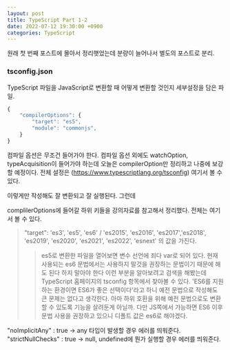 ```yaml
---
layout: post
title: TypeScript Part 1-2
date: 2022-07-12 19:30:00 +0900
categories: TypeScript
---
```

원래 첫 번째 포스트에 몰아서 정리햇었는데 분량이 늘어나서 별도의 포스트로 분리. 

### tsconfig.json
TypeScript 파일을 JavaScript로 변환할 때 어떻게 변환할 것인지 세부설정을 담은 파일.

```TypeScript
{
    "compilerOptions": {
        "target": "es5",
        "module": "commonjs",
    }
}
```

컴파일 옵션은 무조건 들어가야 한다. 컴파일 옵션 외에도 watchOption, typeAcquisition이 들어가야 하는데 오늘은 compilerOption만 정리하고 나중에 보강할 예정이다. 전체 설정은 (https://www.typescriptlang.org/tsconfig) 여기서 볼 수 있다.

이렇게만 작성해도 잘 변환되고 잘 실행된다. 그런데 

complilerOptions에 들어갈 하위 키들을 강의자료를 참고해서 정리했다. 전체는 여기서 볼 수 있다. 

> "target": 'es3', 'es5', 'es6' / 'es2015', 'es2016', 'es2017','es2018', 'es2019', 'es2020', 'es2021', 'es2022', 'esnext' 의 값을 가진다.
>> es5로 변환한 파일을 열어보면 변수 선언에 죄다 var로 되어 있다. 현재 사용되는 es6 문법에서는 사용하지 말것을 권장하는 문법이기 때문에 해도 된다 하지 말아야 한다 이런 부분을 알아보려고 검색을 해봤는데 TypeScript 홈페이지의 tsconfig 항목에서 찾아볼 수 있다. 'ES6를 지원하는 환경이면 ES6가 좋은 선택이다'라고 하니 예전 문법으로 작성해도 큰 문제는 없다고 생각한다. 아마 하위 호환을 위해 예전 문법으로도 변환할 수 있도록 기능을 살려둔게 아닐까. 다만 JS쪽에서 가능하면 ES6 이후 문법 사용을 권장하고 있으니 디폴트 값은 es6로 해야겠다.

"noImplicitAny" : true → any 타입이 발생할 경우 에러를 띄워준다.
"strictNullChecks" : true → null, undefined에 뭔가 실행할 경우 에러를 띄워준다.
